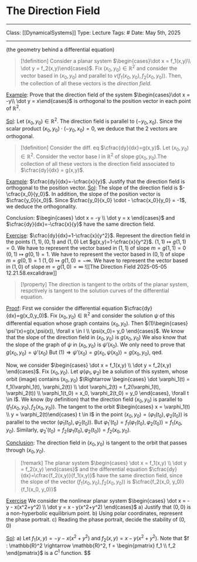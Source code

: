 # The Direction Field
___
Class: [[DynamicalSystems]]
Type: Lecture
Tags: # 
Date: May 5th, 2025
___
(the geometry behind a differential equation)

>[!definition] 
>Consider a planar system $\begin{cases}\dot x = f_1(x,y)\\ \dot y = f_2(x,y)\end{cases}$. Fix $(x_0, y_0) \in \mathbb{R}^2$ and consider the vector based in $(x_0, y_0)$ and parallel to $v(f_1(x_0, y_0), f_2(x_0, y_0))$. Then, the collection of all these vectors is the *direction field*.

<u>Example</u>: Prove that the direction field of the system $\begin{cases}\dot x = -y\\ \dot y = x\end{cases}$ is orthogonal to the position vector in each point of $\mathbb{R}^2$.

<u>Sol</u>: Let $(x_0, y_0) \in \mathbb{R}^2$. The direction field is parallel to $(-y_0, x_0)$.
Since the scalar product $(x_0, y_0) \cdot (-y_0, x_0) = 0$, we deduce that the 2 vectors are orthogonal.


 
>[!definition] 
>Consider the diff. eq $\cfrac{dy}{dx}=g(x,y)$. 
Let $(x_0, y_0) \in \mathbb{R}^2$. Consider the vector base l in $\mathbb{R}^2$ of slope $g(x_0, y_0)$.The collection of all these vectors is the direction field associated to $\cfrac{dy}{dx} = g(x,y)$.

<u>Example</u>: $\cfrac{dy}{dx}=-\cfrac{x}{y}$. Justify that the direction field is orthogonal to the position vector. 
<u>Sol</u>: The slope of the direction field is $-\cfrac{x_0}{y_0}$. In addition, the slope of the position vector is $\cfrac{y_0}{x_0}$. Since $\cfrac{y_0}{x_0} \cdot - \cfrac{x_0}{y_0} = -1$, we deduce the orthogonality.

Conclusion: $\begin{cases} \dot x = -y \\ \dot y = x \end{cases}$ and $\cfrac{dy}{dx}=-\cfrac{x}{y}$ have the same direction field.

<u>Exercise</u>: $\cfrac{dy}{dx}=1-\cfrac{x}{y^2}$. Represent the direction field in the points $(1,1), (0,1)$ and $(1,0)$
Let $g(x,y)=1-\cfrac{x}{y^2}$.
$(1,1) \mapsto g(1,1)=0$. We have to represent the vector based in $(1,1)$ of slope $m=g(1,1)=0$
$(0,1) \mapsto g(0,1)=1$. We have to represent the vector based in $(0,1)$ of slope $m=g(0,1)=1$
$(1,0) \mapsto g(1,0)=-\infty$. We have to represent the vector based in $(1,0)$ of slope $m=g(1,0)=\infty$
![[The Direction Field 2025-05-05 12.21.58.excalidraw]]

>[!property] 
>The direction is tangent to the orbits of the planar system, respctively is tangent to the solution curves of the differential equation.

<u>Proof</u>:
First we consider the differential equation $\cfrac{dy}{dx}=g(x_0,y_0)$. Fix $(x_0,y_0)\in \mathbb{R}^2$ and consider the solution $\psi$ of this differential equation whose graph contains $(x_0, y_0)$. Then
$(1)\begin{cases} \psi'(x)=g(x,\psi(x)), \forall x \in I \\ \psi(x_0)= y_0 \end{cases}$. We know that the slope of the direction field in $(x_0,y_0)$ is $g(x_0, y_0)$
We also know that the slope of the graph of $\psi$ in $(x_0, y_0)$ is $\psi'(x_0)$.
We only need to prove that $g(x_0,y_0)=\psi'(x_0)$
But $(1) \Rightarrow \psi'(x_0)=g(x_0, \psi(x_0))=g(x_0,y_0)$, qed.

Now, we consider $\begin{cases} \dot x = f_1(x,y) \\ \dot y = f_2(x,y) \end{cases}$. Fix $(x_0, y_0)$. Let $\varphi(\varphi_1, \varphi_2)$ be a solution of this system, whose orbit (image) contains $(x_0, y_0)$ $\Rightarrow \begin{cases} \dot \varphi_1(t) = f_1(\varphi_1(t), \varphi_2(t)) \\ \dot \varphi_2(t) = f_2(\varphi_1(t), \varphi_2(t)) \\ \varphi_1(t_0) = x_0, \varphi_2(t_0) = y_0 \end{cases}, \forall t \in I$. We know (by definition) that the direction field $(x_0, y_0)$ is parallel to $(f_1(x_0, y_0), f_2(x_0, y_0))$. 
The tangent to the orbit $\begin{cases} x = \varphi_1(t) \\ y = \varphi_2(t)\end{cases} t \in I$ in the point $(x_0, y_0)=(\varphi_1(t_0), \varphi_2(t_0))$ is parallel to the vector $(\dot \varphi_1(t_0), \dot \varphi_2(t_0))$. 
But $\varphi_1'(t_0) = f_1(\varphi_1(t_0),\varphi_2(t_0)) = f_1(x_0, y_0)$. Similarly, $\varphi_2'(t_0) = f_2(\varphi_1(t_0),\varphi_2(t_0)) = f_2(x_0, y_0)$.

<u>Conclusion</u>: The direction field in $(x_0, y_0)$ is tangent to the orbit that passes through $(x_0, y_0)$. 

>[!remark]
>The planar system $\begin{cases} \dot x = f_1(x,y) \\ \dot y = f_2(x,y) \end{cases}$ and the differential equation $\cfrac{dy}{dx}=\cfrac{f_2(x,y)}{f_1(x,y)}$ have the same direction field, since the slope of the vector $(f_1(x_0, y_0), f_2(x_0, y_0))$ is $\cfrac{f_2(x_0, y_0)}{f_1(x_0, y_0)}$

<u>Exercise</u> We consider the nonlinear planar system $\begin{cases} \dot x = -y - x(x^2+y^2) \\ \dot y = x - y(x^2+y^2) \end{cases}$
a) Justify that $(0,0)$ is a non-hyperbolic equilibrium point.
b) Using polar coordinates, represent the phase portrait. 
c) Reading the phase portrait, decide the stability of $(0,0)$

<u>Sol</u>:
a) Let $f_1(x,y) = -y - x(x^2+y^2)$ and $f_2(x,y) = x - y(x^2+y^2)$. Note that $f : \mathbb{R}^2 \rightarrow \mathbb{R}^2, f = \begin{pmatrix} f_1 \\ f_2 \end{pmatrix}$ is a $C^1$ function.
$$


